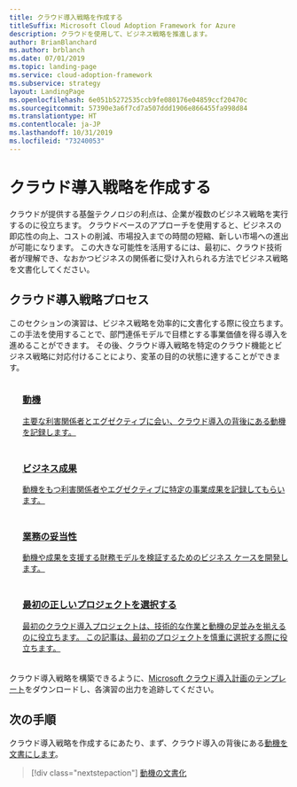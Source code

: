 ```yaml
---
title: クラウド導入戦略を作成する
titleSuffix: Microsoft Cloud Adoption Framework for Azure
description: クラウドを使用して、ビジネス戦略を推進します。
author: BrianBlanchard
ms.author: brblanch
ms.date: 07/01/2019
ms.topic: landing-page
ms.service: cloud-adoption-framework
ms.subservice: strategy
layout: LandingPage
ms.openlocfilehash: 6e051b5272535ccb9fe080176e04859ccf20470c
ms.sourcegitcommit: 57390e3a6f7cd7a507ddd1906e866455fa998d84
ms.translationtype: HT
ms.contentlocale: ja-JP
ms.lasthandoff: 10/31/2019
ms.locfileid: "73240053"
---
```

<!-- markdownlint-disable MD026 -->

# <a name="develop-a-cloud-adoption-strategy"></a>クラウド導入戦略を作成する

クラウドが提供する基盤テクノロジの利点は、企業が複数のビジネス戦略を実行するのに役立ちます。 クラウドベースのアプローチを使用すると、ビジネスの即応性の向上、コストの削減、市場投入までの時間の短縮、新しい市場への進出が可能になります。 この大きな可能性を活用するには、最初に、クラウド技術者が理解でき、なおかつビジネスの関係者に受け入れられる方法でビジネス戦略を文書化してください。

## <a name="cloud-adoption-strategy-process"></a>クラウド導入戦略プロセス

このセクションの演習は、ビジネス戦略を効率的に文書化する際に役立ちます。 この手法を使用することで、部門連係モデルで目標とする事業価値を得る導入を進めることができます。 その後、クラウド導入戦略を特定のクラウド機能とビジネス戦略に対応付けることにより、変革の目的の状態に達することができます。

<!--markdownlint-disable MD033 -->

<ul class="panelContent cardsF">
    <li style="display: flex; flex-direction: column;">
        <a href="./motivations.md">
            <div class="cardSize">
                <div class="cardPadding" style="padding-bottom:10px;">
                    <div class="card" style="padding-bottom:10px;">
                        <div class="cardImageOuter">
                            <div class="cardImage">
                                <img alt="" src="../_images/icons/1.png" data-linktype="external">
                            </div>
                        </div>
                        <div class="cardText" style="padding-left:0px;">
                            <h3>動機</h3>
主要な利害関係者とエグゼクティブに会い、クラウド導入の背後にある動機を記録します。
                        </div>
                    </div>
                </div>
            </div>
        </a>
    </li>
    <li style="display: flex; flex-direction: column;">
        <a href="./business-outcomes/index.md">
            <div class="cardSize">
                <div class="cardPadding" style="padding-bottom:10px;">
                    <div class="card" style="padding-bottom:10px;">
                        <div class="cardImageOuter">
                            <div class="cardImage">
                                <img alt="" src="../_images/icons/2.png" data-linktype="external">
                            </div>
                        </div>
                        <div class="cardText" style="padding-left:0px;">
                            <h3>ビジネス成果</h3>
動機をもつ利害関係者やエグゼクティブに特定の事業成果を記録してもらいます。
                        </div>
                    </div>
                </div>
            </div>
        </a>
    </li>
    <li style="display: flex; flex-direction: column;">
        <a href="./cloud-migration-business-case.md">
            <div class="cardSize">
                <div class="cardPadding" style="padding-bottom:10px;">
                    <div class="card" style="padding-bottom:10px;">
                        <div class="cardImageOuter">
                            <div class="cardImage">
                                <img alt="" src="../_images/icons/3.png" data-linktype="external">
                            </div>
                        </div>
                        <div class="cardText" style="padding-left:0px;">
                            <h3>業務の妥当性</h3>
動機や成果を支援する財務モデルを検証するためのビジネス ケースを開発します。
                        </div>
                    </div>
                </div>
            </div>
        </a>
    </li>
    <li style="display: flex; flex-direction: column;">
        <a href="./first-adoption-project.md">
            <div class="cardSize">
                <div class="cardPadding" style="padding-bottom:10px;">
                    <div class="card" style="padding-bottom:10px;">
                        <div class="cardImageOuter">
                            <div class="cardImage">
                                <img alt="" src="../_images/icons/4.png" data-linktype="external">
                            </div>
                        </div>
                        <div class="cardText" style="padding-left:0px;">
                            <h3>最初の正しいプロジェクトを選択する</h3>
最初のクラウド導入プロジェクトは、技術的な作業と動機の足並みを揃えるのに役立ちます。 この記事は、最初のプロジェクトを慎重に選択する際に役立ちます。
                        </div>
                    </div>
                </div>
            </div>
        </a>
    </li>
</ul>

クラウド導入戦略を構築できるように、[Microsoft クラウド導入計画のテンプレート](https://archcenter.blob.core.windows.net/cdn/fusion/readiness/Microsoft-Cloud-Adoption-Framework-Strategy-and-Plan-Template.docx)をダウンロードし、各演習の出力を追跡してください。

## <a name="next-steps"></a>次の手順

クラウド導入戦略を作成するにあたり、まず、クラウド導入の背後にある[動機を文書にします](./motivations.md)。

> [!div class="nextstepaction"]
> [動機の文書化](./motivations.md)
